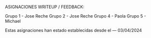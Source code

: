 ASIGNACIONES WRITEUP / FEEDBACK:

Grupo 1 - Jose Reche
Grupo 2 - Jose Reche
Grupo 4 - Paola
Grupo 5 - Michael

Estas asignaciones han estado establecidas desde el  — 03/04/2024
